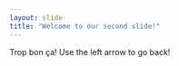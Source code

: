 ```yaml
---
layout: slide
title: "Welcome to our second slide!"
---
```

Trop bon ça!
Use the left arrow to go back!
